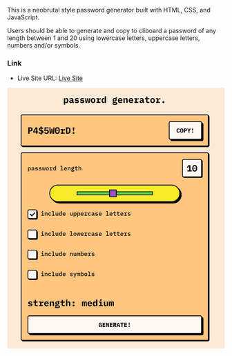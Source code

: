 This is a neobrutal style password generator built with HTML, CSS, and JavaScript.

Users should be able to generate and copy to cliboard a password of any length between 1 and 20 using lowercase letters, uppercase letters, numbers and/or symbols.

### Link

- Live Site URL: [Live Site](https://ihcoops.github.io/neo-brutal-password-generator/)

![Screenshot](/screenshot.jpg?raw=true "Screenshot")